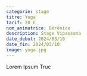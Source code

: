 ```yaml
---
categorie: stage
titre: Yoga
tarif: 20 €
nom_animatrice: Bérénice
description: Stage Vipassana
date_debut: 2024/03/10
date_fin: 2024/03/10
image: yoga.jpg
---
```


Lorem Ipsum Truc

